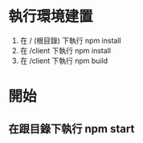 # 執行環境建置
1. 在 / (根目錄) 下執行 npm install
2. 在 /client 下執行 npm install
3. 在 /client 下執行 npm build

# 開始
## 在跟目錄下執行 npm start
